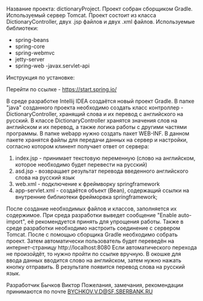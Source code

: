 Название проекта: dictionaryProject.
Проект собран сборщиком Gradle.
Используемый сервер Tomcat.
Проект состоит из класса DictionaryController,
  двух .jsp файлов и двух .xml файлов.
Используемые библиотеки:
- spring-beans
- spring-core
- spring-webmvc
- jetty-server
- spring-web
-javax.servlet-api

Инструкция по установке:

Перейти по ссылке - https://start.spring.io/

В среде разработке Intellij IDEA создаётся новый проект Gradle.
В папке "java" созданного проекта необходимо создать класс контроллер - DictionaryController, хранящий слова и их перевод с английского на русский.
В классе DictionaryController хранятся значения слов на английском и их перевод, а также логика работы с другими частями программы.
В папке webapp нужно создать пакет  WEB-INF. В данном пакете хранятся файлы для передачи данных на сервер и настройки, 
согласно котором клинент получает ответ от сервера:
1) index.jsp - принимает текстовую переменную (слово на английском, которое необходимо будет перевести на русский)
2) asd.jsp - возвращает результат перевода введенного английского слова на русский язык
3) web.xml - подключение к фреймворку springframework 
4) app-servlet.xml - создаётся объект (Bean), 
содержащий ссылки на внутренние библиотеки фрейморвка springframework;

После создание необходимых файлов и классов, заполняется их содержимое.
При среда разработки выведет сообщение "Enable auto-import", её рекомендуется принять для упрощения работы.
Также в среде разработки необходимо настроить соединение с сервером Tomcat.
После с помощью сборщика Gradle необходимо собрать проект.
Затем автоматически пользователь будет переведён на интернет-страницу http://localhost:8080
Если автоматического перехода не произойдёт, то нужно пройти по ссылке вручную.
В окошке для ввода данных вводится слово на английском, затем нужно нажать кнопку отправить. В результате появится перевод слова на русский язык.

Разработчик Бычков Виктор
Пожелания, замечания, рекомендации принимаются по почте BYCHKOV.V.D@SF.SBERBANK.RU